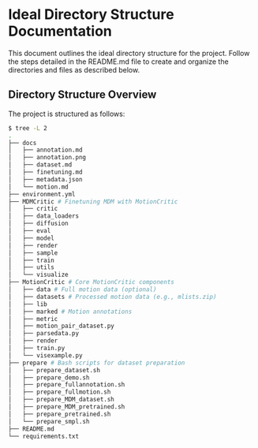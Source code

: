 # Ideal Directory Structure Documentation

This document outlines the ideal directory structure for the project. Follow the steps detailed in the README.md file to create and organize the directories and files as described below.

## Directory Structure Overview

The project is structured as follows:

```bash
$ tree -L 2
.
├── docs
│   ├── annotation.md
│   ├── annotation.png
│   ├── dataset.md
│   ├── finetuning.md
│   ├── metadata.json
│   └── motion.md
├── environment.yml
├── MDMCritic # Finetuning MDM with MotionCritic
│   ├── critic
│   ├── data_loaders
│   ├── diffusion
│   ├── eval
│   ├── model
│   ├── render
│   ├── sample
│   ├── train
│   ├── utils
│   └── visualize
├── MotionCritic # Core MotionCritic components
│   ├── data # Full motion data (optional)
│   ├── datasets # Processed motion data (e.g., mlists.zip)
│   ├── lib
│   ├── marked # Motion annotations
│   ├── metric
│   ├── motion_pair_dataset.py
│   ├── parsedata.py
│   ├── render
│   ├── train.py
│   └── visexample.py
├── prepare # Bash scripts for dataset preparation
│   ├── prepare_dataset.sh
│   ├── prepare_demo.sh
│   ├── prepare_fullannotation.sh
│   ├── prepare_fullmotion.sh
│   ├── prepare_MDM_dataset.sh
│   ├── prepare_MDM_pretrained.sh
│   ├── prepare_pretrained.sh
│   └── prepare_smpl.sh
├── README.md
└── requirements.txt
```
